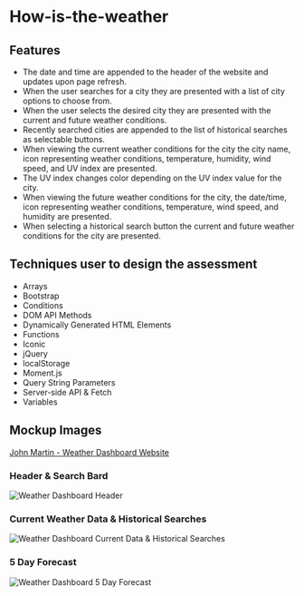 # How-is-the-weather
## Features
- The date and time are appended to the header of the website and updates upon page refresh.
- When the user searches for a city they are presented with a list of city options to choose from.
- When the user selects the desired city they are presented with the current and future weather conditions.
- Recently searched cities are appended to the list of historical searches as selectable buttons. 
- When viewing the current weather conditions for the city the city name, icon representing weather conditions, temperature, humidity, wind speed, and UV index are presented.
- The UV index changes color depending on the UV index value for the city. 
- When viewing the future weather conditions for the city, the date/time, icon representing weather conditions, temperature, wind speed, and humidity are presented.
- When selecting a historical search button the current and future weather conditions for the city are presented.

## Techniques user to design the assessment
- Arrays
- Bootstrap
- Conditions
- DOM API Methods
- Dynamically Generated HTML Elements
- Functions
- Iconic
- jQuery
- localStorage
- Moment.js
- Query String Parameters
- Server-side API & Fetch
- Variables

## Mockup Images
[John Martin - Weather Dashboard Website]()

### Header & Search Bard
![Weather Dashboard Header]()

### Current Weather Data & Historical Searches
![Weather Dashboard Current Data & Historical Searches]()

### 5 Day Forecast
![Weather Dashboard 5 Day Forecast]()